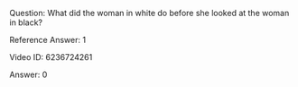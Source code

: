 Question: What did the woman in white do before she looked at the woman in black?

Reference Answer: 1

Video ID: 6236724261

Answer: 0


